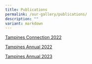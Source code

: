 ```yaml
---
title: Publications
permalink: /our-gallery/publications/
description: ""
variant: markdown
---
```

[Tampines Connection 2022](https://tinyurl.com/tpconnection2022)

[Tampines Annual 2022](https://drive.google.com/drive/folders/18qQbu7mkMXRAwq7I2EDtstnHa9gM0UDC?usp=drive_link)

[Tampines Annual 2023](https://drive.google.com/drive/folders/1iQoMGSHjL0y4I93GwitiJktN_RJLrWw6?usp=drive_link)